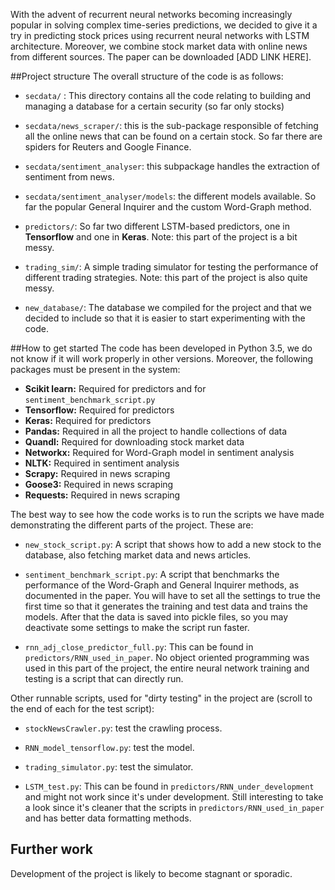 With the advent of recurrent neural networks becoming increasingly popular in solving complex time-series predictions, we decided to give it a try in predicting stock prices using recurrent neural networks with LSTM architecture. Moreover, we combine stock market data with online news from different sources.
The paper can be downloaded [ADD LINK HERE].
 
##Project structure
The overall structure of the code is as follows:

- `secdata/` : This directory contains all the code relating to building and managing a database for a certain security (so far only stocks)

- `secdata/news_scraper/`: this is the sub-package responsible of fetching all the online news that can be found on a certain stock. So far there are spiders for Reuters and Google Finance.

- `secdata/sentiment_analyser`: this subpackage handles the extraction of sentiment from news.

- `secdata/sentiment_analyser/models`: the different models available. So far the popular General Inquirer and the custom Word-Graph method.

- `predictors/`: So far two different LSTM-based predictors, one in **Tensorflow** and one in **Keras**. Note: this part of the project is a bit messy.

- `trading_sim/`: A simple trading simulator for testing the performance of different trading strategies. Note: this part of the project is also quite messy.

- `new_database/`: The database we compiled for the project and that we decided to include so that it is easier to start experimenting with the code.

##How to get started
The code has been developed in Python 3.5, we do not know if it will work properly in other versions. Moreover, the following packages must be present in the system:

- **Scikit learn:** Required for predictors and for `sentiment_benchmark_script.py`
- **Tensorflow:** Required for predictors
- **Keras:** Required for predictors
- **Pandas:** Required in all the project to handle collections of data
- **Quandl:** Required for downloading stock market data
- **Networkx:** Required for Word-Graph model in sentiment analysis 
- **NLTK:** Required in sentiment analysis
- **Scrapy:** Required in news scraping
- **Goose3:** Required in news scraping
- **Requests:** Required in news scraping

The best way to see how the code works is to run the scripts we have made demonstrating the different parts of the project. These are:

- `new_stock_script.py`: A script that shows how to add a new stock to the database, also fetching market data and news articles.

- `sentiment_benchmark_script.py`: A script that benchmarks the performance of the Word-Graph and General Inquirer methods, as documented in the paper. You will have to set all the settings to true the first time so that it generates the training and test data and trains the models. After that the data is saved into pickle files, so you may deactivate some settings to make the script run faster.

- `rnn_adj_close_predictor_full.py`: This can be found in `predictors/RNN_used_in_paper`. No object oriented programming was used in this part of the project, the entire neural network training and testing is a script that can directly run.

Other runnable scripts, used for "dirty testing" in the project are (scroll to the end of each for the test script):

- `stockNewsCrawler.py`: test the crawling process.

- `RNN_model_tensorflow.py`: test the model.

- `trading_simulator.py`: test the simulator.

- `LSTM_test.py`: This can be found in `predictors/RNN_under_development` and might not work since it's under development. Still interesting to take a look since it's cleaner that the scripts in `predictors/RNN_used_in_paper` and has better data formatting methods.

## Further work
Development of the project is likely to become stagnant or sporadic.